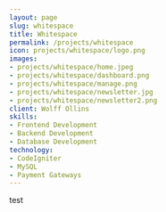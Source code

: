```yaml
---
layout: page
slug: whitespace
title: Whitespace
permalink: /projects/whitespace
icon: projects/whitespace/logo.png
images:
- projects/whitespace/home.jpeg
- projects/whitespace/dashboard.png
- projects/whitespace/manage.png
- projects/whitespace/newsletter.jpg
- projects/whitespace/newsletter2.png
client: Wolff Ollins
skills:
- Frontend Development
- Backend Development
- Database Development
technology:
- CodeIgniter
- MySQL
- Payment Gateways
---
```


test
